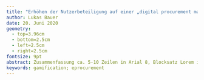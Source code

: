 ```yaml
---
title: "Erhöhen der Nutzerbeteiligung auf einer „digital procurement marketplace platform“ mit der Verwendung von gamification."
author: Lukas Bauer
date: 20. Juni 2020
geometry:
  - top=3.96cm
  - bottom=2.5cm
  - left=2.5cm
  - right=2.5cm
fontsize: 9pt
abstract: Zusammenfassung ca. 5-10 Zeilen in Arial 8, Blocksatz Lorem ipsum dolor sit amet, consetetur sadipscing elitr, sed diam nonumy eirmod tempor invidunt ut labore et dolore magna aliquyam erat, sed diam voluptua. At vero eos et accusam et justo duo dolores et ea rebum. Stet clita kasd gubergren, no sea takimata sanctus est Lorem ipsum dolor sit amet. Lorem ipsum dolor sit amet, consetetur sadipscing elitr, sed diam nonumy eirmod tempor invidunt ut labore et dolore magna aliquyam erat, sed diam voluptua. At vero eos et accusam et justo duo dolores et ea rebum. Stet clita kasd gubergren, no sea takimata sanctus est Lorem ipsum dolor sit ame
keywords: gamification; eprocurement
---
```

